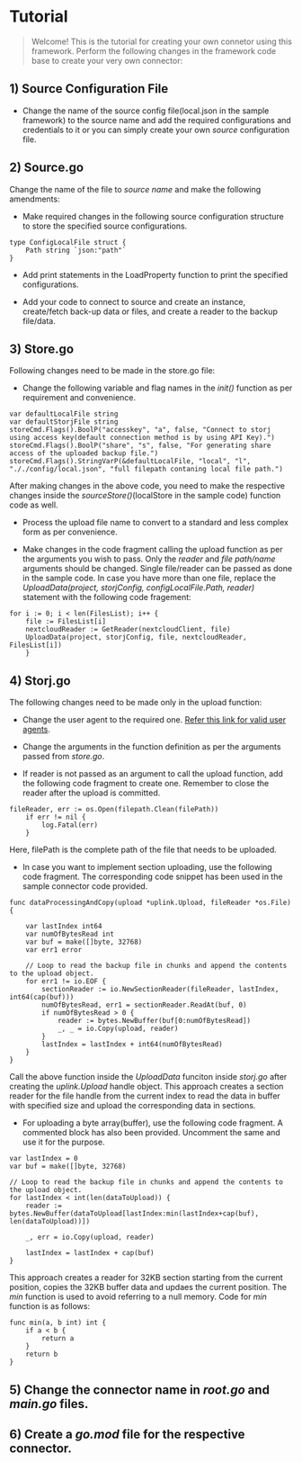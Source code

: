 # Tutorial

> Welcome! This is the tutorial for creating your own connetor using this framework. Perform the following changes in the framework code base to create your very own connector:

## 1) Source Configuration File

* Change the name of the source config file(local.json in the sample framework) to the source name and add the required configurations and credentials to it or you can simply create your own *source* configuration file.

## 2) Source.go

Change the name of the file to *source name* and make the following amendments:

* Make required changes in the following source configuration structure to store the specified source configurations.

```
type ConfigLocalFile struct {
	Path string `json:"path"`
}
```

* Add print statements in the Load<Source>Property function to print the specified configurations.

* Add your code to connect to source and create an instance, create/fetch back-up data or files, and create a reader to the backup file/data.

## 3) Store.go

Following changes need to be made in the store.go file:

* Change the following variable and flag names in the *init()* function as per requirement and convenience.

```
var defaultLocalFile string
var defaultStorjFile string
storeCmd.Flags().BoolP("accesskey", "a", false, "Connect to storj using access key(default connection method is by using API Key).")
storeCmd.Flags().BoolP("share", "s", false, "For generating share access of the uploaded backup file.")
storeCmd.Flags().StringVarP(&defaultLocalFile, "local", "l", "././config/local.json", "full filepath contaning local file path.")
```

After making changes in the above code, you need to make the respective changes inside the *sourceStore()*(localStore in the sample code) function code as well.

* Process the upload file name to convert to a standard and less complex form as per convenience.

* Make changes in the code fragment calling the upload function as per the arguments you wish to pass. Only the *reader* and *file path/name* arguments should be changed. Single file/reader can be passed as done in the sample code. In case you have more than one file, replace the *UploadData(project, storjConfig, configLocalFile.Path, reader)* statement with the following code fragement:

```
for i := 0; i < len(FilesList); i++ {
	file := FilesList[i]
	nextcloudReader := GetReader(nextcloudClient, file)
	UploadData(project, storjConfig, file, nextcloudReader, FilesList[i])
	}
```

## 4) Storj.go

The following changes need to be made only in the upload function:

* Change the user agent to the required one. [Refer this link for valid user agents](https://github.com/storj/storj/blob/23c556ae15c5cc4735746643751d0f44a96c3e5b/satellite/rewards/partners.go).

* Change the arguments in the function definition as per the arguments passed from *store.go*.

* If reader is not passed as an argument to call the upload function, add the following code fragment to create one. Remember to close the reader after the upload is committed.

```
fileReader, err := os.Open(filepath.Clean(filePath))
	if err != nil {
		log.Fatal(err)
	}
```
Here, filePath is the complete path of the file that needs to be uploaded.

* In case you want to implement section uploading, use the following code fragment. The corresponding code snippet has been used in the sample connector code provided.

```
func dataProcessingAndCopy(upload *uplink.Upload, fileReader *os.File) {

	var lastIndex int64
	var numOfBytesRead int
	var buf = make([]byte, 32768)
	var err1 error

	// Loop to read the backup file in chunks and append the contents to the upload object.
	for err1 != io.EOF {
		sectionReader := io.NewSectionReader(fileReader, lastIndex, int64(cap(buf)))
		numOfBytesRead, err1 = sectionReader.ReadAt(buf, 0)
		if numOfBytesRead > 0 {
			reader := bytes.NewBuffer(buf[0:numOfBytesRead])
			_, _ = io.Copy(upload, reader)
		}
		lastIndex = lastIndex + int64(numOfBytesRead)
	}
}
```

Call the above function inside the *UploadData* funciton inside *storj.go* after creating the *uplink.Upload* handle object. This approach creates a section reader for the file handle from the current index to read the data in buffer with specified size and upload the corresponding data in sections.

* For uploading a byte array(buffer), use the following code fragment. A commented block has also been provided. Uncomment the same and use it for the purpose.

```
var lastIndex = 0
var buf = make([]byte, 32768)

// Loop to read the backup file in chunks and append the contents to the upload object.
for lastIndex < int(len(dataToUpload)) {
	reader := bytes.NewBuffer(dataToUpload[lastIndex:min(lastIndex+cap(buf), len(dataToUpload))])

	_, err = io.Copy(upload, reader)

	lastIndex = lastIndex + cap(buf)
}
```

This approach creates a reader for 32KB section starting from the current position, copies the 32KB buffer data and updaes the current position. The *min* function is used to avoid referring to a null memory. Code for *min* function is as follows:

```
func min(a, b int) int {
	if a < b {
		return a
	}
	return b
}
```

## 5) Change the connector name in *root.go* and *main.go* files.

## 6) Create a *go.mod* file for the respective connector.
